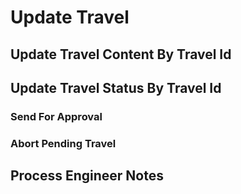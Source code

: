 # Update Travel

## Update Travel Content By Travel Id

<api-endpoint openapi-path="../openapi.yaml" endpoint="/api/Travel/{id}" method="PATCH"/>

## Update Travel Status By Travel Id

### Send For Approval

<api-endpoint openapi-path="../openapi.yaml" endpoint="/api/Travel/send/{id}" method="PATCH"/>

### Abort Pending Travel

<api-endpoint openapi-path="../openapi.yaml" endpoint="/api/Travel/abort/{id}" method="PATCH"/>

## Process Engineer Notes